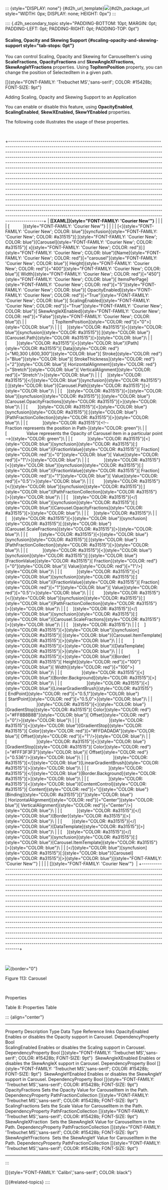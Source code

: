 ::: {style="DISPLAY: none"}
[](ms-xhelp:///?Id=d2h_url_template){#d2h_url_template}![](!package_url!){#d2h_package_url style="WIDTH: 0px; DISPLAY: none; HEIGHT: 0px"}
:::

:::: {.d2h_secondary_topic style="PADDING-BOTTOM: 10pt; MARGIN: 0pt; PADDING-LEFT: 0pt; PADDING-RIGHT: 0pt; PADDING-TOP: 0pt"}
#### Scaling, Opacity and Skewing Support {#scaling-opacity-and-skewing-support style="tab-stops: 0pt"}

You can control Scaling, Opacity and Skewing for CarouselItem's using **ScaleFractions**, **OpacityFractions** and **SkewAngleXFractions,** **SkewAngleYFractions** properties. Using **TopItemPosition** property, you can change the position of SelectedItem in a given path.

[]{style="FONT-FAMILY: 'Trebuchet MS','sans-serif'; COLOR: #15428b; FONT-SIZE: 9pt"} 

Adding Scaling, Opacity and Skewing Support to an Application

You can enable or disable this feature, using **OpacityEnabled**, **ScalingEnabled**, **SkewXEnabled, SkewYEnabled** properties.

The following code illustrates the usage of these properties.

 

+-----------------------------------------------------------------------------------------------------------------------------------------------------------------------------------------------------------------------------------------------------------------------------------------------------------------------------------------------------------------------------------------------------------------------------------------------------------------------------------------------------------------------------------------------------------------------------------------------------------------------------------------------------------------------------------------------------------------------------------------------------------------------------------------------------------------------------------------------------------------------------------------------------------------------------------------------------------------------------------------------------------------------------------------------------------------------------------------------------------------------------------------------------------------------------------------------------------------------------------+
| **[\[XAML\]]{style="FONT-FAMILY: 'Courier New'"}**                                                                                                                                                                                                                                                                                                                                                                                                                                                                                                                                                                                                                                                                                                                                                                                                                                                                                                                                                                                                                                                                                                                                                                                |
|                                                                                                                                                                                                                                                                                                                                                                                                                                                                                                                                                                                                                                                                                                                                                                                                                                                                                                                                                                                                                                                                                                                                                                                                                                   |
| [           ]{style="FONT-FAMILY: 'Courier New'"}                                                                                                                                                                                                                                                                                                                                                                                                                                                                                                                                                                                                                                                                                                                                                                                                                                                                                                                                                                                                                                                                                                                                                                                 |
|                                                                                                                                                                                                                                                                                                                                                                                                                                                                                                                                                                                                                                                                                                                                                                                                                                                                                                                                                                                                                                                                                                                                                                                                                                   |
| [\<]{style="FONT-FAMILY: 'Courier New'; COLOR: blue"}[syncfusion]{style="FONT-FAMILY: 'Courier New'; COLOR: #a31515"}[:]{style="FONT-FAMILY: 'Courier New'; COLOR: blue"}[Carousel]{style="FONT-FAMILY: 'Courier New'; COLOR: #a31515"}[ x]{style="FONT-FAMILY: 'Courier New'; COLOR: red"}[:]{style="FONT-FAMILY: 'Courier New'; COLOR: blue"}[Name]{style="FONT-FAMILY: 'Courier New'; COLOR: red"}[=\"carousel\"]{style="FONT-FAMILY: 'Courier New'; COLOR: blue"}[ Height]{style="FONT-FAMILY: 'Courier New'; COLOR: red"}[=\"400\"]{style="FONT-FAMILY: 'Courier New'; COLOR: blue"}[ Width]{style="FONT-FAMILY: 'Courier New'; COLOR: red"}[=\"450\"]{style="FONT-FAMILY: 'Courier New'; COLOR: blue"}[ ItemsPerPage]{style="FONT-FAMILY: 'Courier New'; COLOR: red"}[=\"5\"]{style="FONT-FAMILY: 'Courier New'; COLOR: blue"}[ OpacityEnabled]{style="FONT-FAMILY: 'Courier New'; COLOR: red"}[=\"True\"]{style="FONT-FAMILY: 'Courier New'; COLOR: blue"}[ ScalingEnabled]{style="FONT-FAMILY: 'Courier New'; COLOR: red"}[=\"True\"]{style="FONT-FAMILY: 'Courier New'; COLOR: blue"}[ SkewAngleXEnabled]{style="FONT-FAMILY: 'Courier New'; COLOR: red"}[=\"False\"]{style="FONT-FAMILY: 'Courier New'; COLOR: blue"}[\ |
|                     [ TopItemPosition]{style="COLOR: red"}[=\"0\"\>]{style="COLOR: blue"}\                                                                                                                                                                                                                                                                                                                                                                                                                                                                                                                                                                                                                                                                                                                                                                                                                                                                                                                                                                                                                                                                                                                                        |
| [    ]{style="COLOR: #a31515"}[\<]{style="COLOR: blue"}[syncfusion]{style="COLOR: #a31515"}[:]{style="COLOR: blue"}[Carousel.Path]{style="COLOR: #a31515"}[\>]{style="COLOR: blue"}\                                                                                                                                                                                                                                                                                                                                                                                                                                                                                                                                                                                                                                                                                                                                                                                                                                                                                                                                                                                                                                              |
| [        ]{style="COLOR: #a31515"}[\<]{style="COLOR: blue"}[Path]{style="COLOR: #a31515"}[ Data]{style="COLOR: red"}[=\"M0,300 L600,300\"]{style="COLOR: blue"}[ Stroke]{style="COLOR: red"}[=\"Blue\"]{style="COLOR: blue"}[ StrokeThickness]{style="COLOR: red"}[=\"2\"]{style="COLOR: blue"}[ HorizontalAlignment]{style="COLOR: red"}[=\"Stretch\"]{style="COLOR: blue"}[ VerticalAlignment]{style="COLOR: red"}[=\"Stretch\"/\>]{style="COLOR: blue"}\                                                                                                                                                                                                                                                                                                                                                                                                                                                                                                                                                                                                                                                                                                                                                                       |
| [    ]{style="COLOR: #a31515"}[\</]{style="COLOR: blue"}[syncfusion]{style="COLOR: #a31515"}[:]{style="COLOR: blue"}[Carousel.Path]{style="COLOR: #a31515"}[\>]{style="COLOR: blue"}\                                                                                                                                                                                                                                                                                                                                                                                                                                                                                                                                                                                                                                                                                                                                                                                                                                                                                                                                                                                                                                             |
| [    ]{style="COLOR: #a31515"}[\<]{style="COLOR: blue"}[syncfusion]{style="COLOR: #a31515"}[:]{style="COLOR: blue"}[Carousel.OpacityFractions]{style="COLOR: #a31515"}[\>]{style="COLOR: blue"}\                                                                                                                                                                                                                                                                                                                                                                                                                                                                                                                                                                                                                                                                                                                                                                                                                                                                                                                                                                                                                                  |
| [        ]{style="COLOR: #a31515"}[\<]{style="COLOR: blue"}[syncfusion]{style="COLOR: #a31515"}[:]{style="COLOR: blue"}[PathFractionCollection]{style="COLOR: #a31515"}[\>]{style="COLOR: blue"}\                                                                                                                                                                                                                                                                                                                                                                                                                                                                                                                                                                                                                                                                                                                                                                                                                                                                                                                                                                                                                                 |
| [            ]{style="COLOR: #a31515"}[\<!\--Fraction represents the position in Path-]{style="COLOR: green"}\                                                                                                                                                                                                                                                                                                                                                                                                                                                                                                                                                                                                                                                                                                                                                                                                                                                                                                                                                                                                                                                                                                                    |
| [                Value represents the Opacity of Carousel item in a particular point\--\>]{style="COLOR: green"}\                                                                                                                                                                                                                                                                                                                                                                                                                                                                                                                                                                                                                                                                                                                                                                                                                                                                                                                                                                                                                                                                                                                 |
| [            ]{style="COLOR: #a31515"}[\<]{style="COLOR: blue"}[syncfusion]{style="COLOR: #a31515"}[:]{style="COLOR: blue"}[FractionValue]{style="COLOR: #a31515"}[ Fraction]{style="COLOR: red"}[=\"0\"]{style="COLOR: blue"}[ Value]{style="COLOR: red"}[=\"1\"/\>]{style="COLOR: blue"}\                                                                                                                                                                                                                                                                                                                                                                                                                                                                                                                                                                                                                                                                                                                                                                                                                                                                                                                                       |
| [            ]{style="COLOR: #a31515"}[\<]{style="COLOR: blue"}[syncfusion]{style="COLOR: #a31515"}[:]{style="COLOR: blue"}[FractionValue]{style="COLOR: #a31515"}[ Fraction]{style="COLOR: red"}[=\"1\"]{style="COLOR: blue"}[ Value]{style="COLOR: red"}[=\"0.5\"/\>]{style="COLOR: blue"}\                                                                                                                                                                                                                                                                                                                                                                                                                                                                                                                                                                                                                                                                                                                                                                                                                                                                                                                                     |
| [        ]{style="COLOR: #a31515"}[\</]{style="COLOR: blue"}[syncfusion]{style="COLOR: #a31515"}[:]{style="COLOR: blue"}[PathFractionCollection]{style="COLOR: #a31515"}[\>]{style="COLOR: blue"}\                                                                                                                                                                                                                                                                                                                                                                                                                                                                                                                                                                                                                                                                                                                                                                                                                                                                                                                                                                                                                                |
| [    ]{style="COLOR: #a31515"}[\</]{style="COLOR: blue"}[syncfusion]{style="COLOR: #a31515"}[:]{style="COLOR: blue"}[Carousel.OpacityFractions]{style="COLOR: #a31515"}[\>]{style="COLOR: blue"}\                                                                                                                                                                                                                                                                                                                                                                                                                                                                                                                                                                                                                                                                                                                                                                                                                                                                                                                                                                                                                                 |
| [    ]{style="COLOR: #a31515"}\                                                                                                                                                                                                                                                                                                                                                                                                                                                                                                                                                                                                                                                                                                                                                                                                                                                                                                                                                                                                                                                                                                                                                                                                   |
| [    ]{style="COLOR: #a31515"}[\<]{style="COLOR: blue"}[syncfusion]{style="COLOR: #a31515"}[:]{style="COLOR: blue"}[Carousel.ScaleFractions]{style="COLOR: #a31515"}[\>]{style="COLOR: blue"}\                                                                                                                                                                                                                                                                                                                                                                                                                                                                                                                                                                                                                                                                                                                                                                                                                                                                                                                                                                                                                                    |
| [         ]{style="COLOR: #a31515"}[\<]{style="COLOR: blue"}[syncfusion]{style="COLOR: #a31515"}[:]{style="COLOR: blue"}[PathFractionCollection]{style="COLOR: #a31515"}[\>]{style="COLOR: blue"}\                                                                                                                                                                                                                                                                                                                                                                                                                                                                                                                                                                                                                                                                                                                                                                                                                                                                                                                                                                                                                                |
| [            ]{style="COLOR: #a31515"}[\<]{style="COLOR: blue"}[syncfusion]{style="COLOR: #a31515"}[:]{style="COLOR: blue"}[FractionValue]{style="COLOR: #a31515"}[ Fraction]{style="COLOR: red"}[=\"0\"]{style="COLOR: blue"}[ Value]{style="COLOR: red"}[=\"1\"/\>]{style="COLOR: blue"}\                                                                                                                                                                                                                                                                                                                                                                                                                                                                                                                                                                                                                                                                                                                                                                                                                                                                                                                                       |
| [            ]{style="COLOR: #a31515"}[\<]{style="COLOR: blue"}[syncfusion]{style="COLOR: #a31515"}[:]{style="COLOR: blue"}[FractionValue]{style="COLOR: #a31515"}[ Fraction]{style="COLOR: red"}[=\"1\"]{style="COLOR: blue"}[ Value]{style="COLOR: red"}[=\"0.5\"/\>]{style="COLOR: blue"}\                                                                                                                                                                                                                                                                                                                                                                                                                                                                                                                                                                                                                                                                                                                                                                                                                                                                                                                                     |
| [        ]{style="COLOR: #a31515"}[\</]{style="COLOR: blue"}[syncfusion]{style="COLOR: #a31515"}[:]{style="COLOR: blue"}[PathFractionCollection]{style="COLOR: #a31515"}[\>]{style="COLOR: blue"}\                                                                                                                                                                                                                                                                                                                                                                                                                                                                                                                                                                                                                                                                                                                                                                                                                                                                                                                                                                                                                                |
| [    ]{style="COLOR: #a31515"}[\</]{style="COLOR: blue"}[syncfusion]{style="COLOR: #a31515"}[:]{style="COLOR: blue"}[Carousel.ScaleFractions]{style="COLOR: #a31515"}[\>]{style="COLOR: blue"}\                                                                                                                                                                                                                                                                                                                                                                                                                                                                                                                                                                                                                                                                                                                                                                                                                                                                                                                                                                                                                                   |
| [    ]{style="COLOR: #a31515"}\                                                                                                                                                                                                                                                                                                                                                                                                                                                                                                                                                                                                                                                                                                                                                                                                                                                                                                                                                                                                                                                                                                                                                                                                   |
| [    ]{style="COLOR: #a31515"}[\<]{style="COLOR: blue"}[syncfusion]{style="COLOR: #a31515"}[:]{style="COLOR: blue"}[Carousel.ItemTemplate]{style="COLOR: #a31515"}[\>]{style="COLOR: blue"}\                                                                                                                                                                                                                                                                                                                                                                                                                                                                                                                                                                                                                                                                                                                                                                                                                                                                                                                                                                                                                                      |
| [        ]{style="COLOR: #a31515"}[\<]{style="COLOR: blue"}[DataTemplate]{style="COLOR: #a31515"}[\>]{style="COLOR: blue"}\                                                                                                                                                                                                                                                                                                                                                                                                                                                                                                                                                                                                                                                                                                                                                                                                                                                                                                                                                                                                                                                                                                       |
| [            ]{style="COLOR: #a31515"}[\<]{style="COLOR: blue"}[Border]{style="COLOR: #a31515"}[ Height]{style="COLOR: red"}[=\"100\"]{style="COLOR: blue"}[ Width]{style="COLOR: red"}[=\"100\"\>]{style="COLOR: blue"}\                                                                                                                                                                                                                                                                                                                                                                                                                                                                                                                                                                                                                                                                                                                                                                                                                                                                                                                                                                                                         |
| [                ]{style="COLOR: #a31515"}[\<]{style="COLOR: blue"}[Border.Background]{style="COLOR: #a31515"}[\>]{style="COLOR: blue"}\                                                                                                                                                                                                                                                                                                                                                                                                                                                                                                                                                                                                                                                                                                                                                                                                                                                                                                                                                                                                                                                                                          |
| [                    ]{style="COLOR: #a31515"}[\<]{style="COLOR: blue"}[LinearGradientBrush]{style="COLOR: #a31515"}[ EndPoint]{style="COLOR: red"}[=\"0.5,1\"]{style="COLOR: blue"}[ StartPoint]{style="COLOR: red"}[=\"0.5,0\"\>]{style="COLOR: blue"}\                                                                                                                                                                                                                                                                                                                                                                                                                                                                                                                                                                                                                                                                                                                                                                                                                                                                                                                                                                         |
| [                        ]{style="COLOR: #a31515"}[\<]{style="COLOR: blue"}[GradientStop]{style="COLOR: #a31515"}[ Color]{style="COLOR: red"}[=\"#FF8B8B8B\"]{style="COLOR: blue"}[ Offset]{style="COLOR: red"}[=\"0\"/\>]{style="COLOR: blue"}\                                                                                                                                                                                                                                                                                                                                                                                                                                                                                                                                                                                                                                                                                                                                                                                                                                                                                                                                                                                  |
| [                        ]{style="COLOR: #a31515"}[\<]{style="COLOR: blue"}[GradientStop]{style="COLOR: #a31515"}[ Color]{style="COLOR: red"}[=\"#FFDADADA\"]{style="COLOR: blue"}[ Offset]{style="COLOR: red"}[=\"1\"/\>]{style="COLOR: blue"}\                                                                                                                                                                                                                                                                                                                                                                                                                                                                                                                                                                                                                                                                                                                                                                                                                                                                                                                                                                                  |
| [                        ]{style="COLOR: #a31515"}[\<]{style="COLOR: blue"}[GradientStop]{style="COLOR: #a31515"}[ Color]{style="COLOR: red"}[=\"#FFF3F3F3\"]{style="COLOR: blue"}[ Offset]{style="COLOR: red"}[=\"0.536\"/\>]{style="COLOR: blue"}\                                                                                                                                                                                                                                                                                                                                                                                                                                                                                                                                                                                                                                                                                                                                                                                                                                                                                                                                                                              |
| [                    ]{style="COLOR: #a31515"}[\</]{style="COLOR: blue"}[LinearGradientBrush]{style="COLOR: #a31515"}[\>]{style="COLOR: blue"}\                                                                                                                                                                                                                                                                                                                                                                                                                                                                                                                                                                                                                                                                                                                                                                                                                                                                                                                                                                                                                                                                                   |
| [                ]{style="COLOR: #a31515"}[\</]{style="COLOR: blue"}[Border.Background]{style="COLOR: #a31515"}[\>]{style="COLOR: blue"}\                                                                                                                                                                                                                                                                                                                                                                                                                                                                                                                                                                                                                                                                                                                                                                                                                                                                                                                                                                                                                                                                                         |
| [                ]{style="COLOR: #a31515"}[\<]{style="COLOR: blue"}[ContentControl]{style="COLOR: #a31515"}[ Content]{style="COLOR: red"}[=\"{]{style="COLOR: blue"}[Binding]{style="COLOR: #a31515"}[}\"]{style="COLOR: blue"}[ HorizontalAlignment]{style="COLOR: red"}[=\"Center\"]{style="COLOR: blue"}[ VerticalAlignment]{style="COLOR: red"}[=\"Center\"/\>]{style="COLOR: blue"}\                                                                                                                                                                                                                                                                                                                                                                                                                                                                                                                                                                                                                                                                                                                                                                                                                                         |
| [            ]{style="COLOR: #a31515"}[\</]{style="COLOR: blue"}[Border]{style="COLOR: #a31515"}[\>]{style="COLOR: blue"}\                                                                                                                                                                                                                                                                                                                                                                                                                                                                                                                                                                                                                                                                                                                                                                                                                                                                                                                                                                                                                                                                                                        |
| [        ]{style="COLOR: #a31515"}[\</]{style="COLOR: blue"}[DataTemplate]{style="COLOR: #a31515"}[\>]{style="COLOR: blue"}\                                                                                                                                                                                                                                                                                                                                                                                                                                                                                                                                                                                                                                                                                                                                                                                                                                                                                                                                                                                                                                                                                                      |
| [    ]{style="COLOR: #a31515"}[\</]{style="COLOR: blue"}[syncfusion]{style="COLOR: #a31515"}[:]{style="COLOR: blue"}[Carousel.ItemTemplate]{style="COLOR: #a31515"}[\>]{style="COLOR: blue"}\                                                                                                                                                                                                                                                                                                                                                                                                                                                                                                                                                                                                                                                                                                                                                                                                                                                                                                                                                                                                                                     |
| [\</]{style="COLOR: blue"}[syncfusion]{style="COLOR: #a31515"}[:]{style="COLOR: blue"}[Carousel]{style="COLOR: #a31515"}[\>]{style="COLOR: blue"}]{style="FONT-FAMILY: 'Courier New'"}                                                                                                                                                                                                                                                                                                                                                                                                                                                                                                                                                                                                                                                                                                                                                                                                                                                                                                                                                                                                                                            |
|                                                                                                                                                                                                                                                                                                                                                                                                                                                                                                                                                                                                                                                                                                                                                                                                                                                                                                                                                                                                                                                                                                                                                                                                                                   |
| []{style="FONT-FAMILY: 'Courier New'"}                                                                                                                                                                                                                                                                                                                                                                                                                                                                                                                                                                                                                                                                                                                                                                                                                                                                                                                                                                                                                                                                                                                                                                                            |
+-----------------------------------------------------------------------------------------------------------------------------------------------------------------------------------------------------------------------------------------------------------------------------------------------------------------------------------------------------------------------------------------------------------------------------------------------------------------------------------------------------------------------------------------------------------------------------------------------------------------------------------------------------------------------------------------------------------------------------------------------------------------------------------------------------------------------------------------------------------------------------------------------------------------------------------------------------------------------------------------------------------------------------------------------------------------------------------------------------------------------------------------------------------------------------------------------------------------------------------+

 

![](ImagesExt/image30_115.jpg){border="0"}

Figure 113: Carousel

 

Properties

Table 8: Properties Table

::: {align="center"}
  --------------------- ---------------------------------------------------------- -------------------- ------------------------ ---------------------------------------------------------------------------------------
  Property              Description                                                Type                 Data Type                Reference links
  OpacityEnabled        Enables or disables the Opacity support in Carousel.       DependencyProperty   Bool                     
  ScalingEnabled        Enables or disables the Scaling support in Carousel.       DependencyProperty   Bool                     []{style="FONT-FAMILY: 'Trebuchet MS','sans-serif'; COLOR: #15428b; FONT-SIZE: 9pt"} 
  SkewAngleXEnabled     Enables or disables the SkewAngleX support in Carousel.    DependencyProperty   Bool                     []{style="FONT-FAMILY: 'Trebuchet MS','sans-serif'; COLOR: #15428b; FONT-SIZE: 9pt"} 
  SkewAngleYEnabled     Enables or disables the SkewAngleY support in Carousel.    DependencyProperty   Bool                     []{style="FONT-FAMILY: 'Trebuchet MS','sans-serif'; COLOR: #15428b; FONT-SIZE: 9pt"} 
  OpacityFractions      Sets the Opacity Value for CarouselItem in the Path.       DependencyProperty   PathFractionCollection   []{style="FONT-FAMILY: 'Trebuchet MS','sans-serif'; COLOR: #15428b; FONT-SIZE: 9pt"} 
  ScalingFractions      Sets the Scale Value for CarouselItem in the Path.         DependencyProperty   PathFractionCollection   []{style="FONT-FAMILY: 'Trebuchet MS','sans-serif'; COLOR: #15428b; FONT-SIZE: 9pt"} 
  SkewAngleXFraction     Sets the SkewAngleX Value for CarouselItem in the Path.   DependencyProperty   PathFractionCollection   []{style="FONT-FAMILY: 'Trebuchet MS','sans-serif'; COLOR: #15428b; FONT-SIZE: 9pt"} 
  SkewAngleYFractions    Sets the SkewAngleY Value for CarouselItem in the Path.   DependencyProperty   PathFractionCollection   []{style="FONT-FAMILY: 'Trebuchet MS','sans-serif'; COLOR: #15428b; FONT-SIZE: 9pt"} 
  --------------------- ---------------------------------------------------------- -------------------- ------------------------ ---------------------------------------------------------------------------------------
:::

[]{style="FONT-FAMILY: 'Calibri','sans-serif'; COLOR: black"} 

[]{#related-topics}
::::
